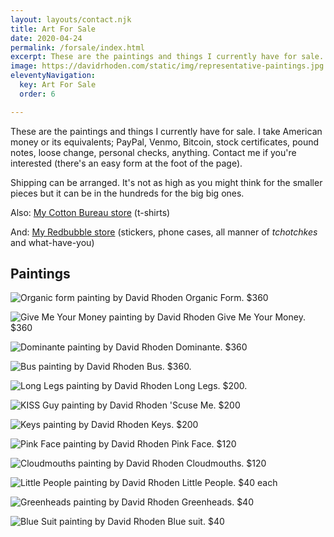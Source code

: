```yaml
---
layout: layouts/contact.njk
title: Art For Sale
date: 2020-04-24
permalink: /forsale/index.html
excerpt: These are the paintings and things I currently have for sale.
image: https://davidrhoden.com/static/img/representative-paintings.jpg
eleventyNavigation:
  key: Art For Sale
  order: 6

---
```


These are the paintings and things I currently have for sale. I take American money or its equivalents; PayPal, Venmo, Bitcoin, stock certificates, pound notes, loose change, personal checks, anything. Contact me if you're interested (there's an easy form at the foot of the page).

Shipping can be arranged. It's not as high as you might think for the smaller pieces but it can be in the hundreds for the big big ones.

Also: [My Cotton Bureau store](https://cottonbureau.com/people/david-rhoden) (t-shirts)

And: [My Redbubble store](https://www.redbubble.com/people/davidrhoden/shop) (stickers, phone cases, all manner of _tchotchkes_ and what-have-you)

## Paintings

![Organic form painting by David Rhoden](/static/img/paintings/organicform5-chromeyellow-sq.jpg?nf_resize=fit&w=640)
Organic Form. $360
 
![Give Me Your Money painting by David Rhoden](/static/img/paintings/Give-Me-Your-Money.jpg?nf_resize=fit&w=640)
Give Me Your Money. $360

![Dominante painting by David Rhoden](/static/img/paintings/dominanteatbywaterb.jpg?nf_resize=fit&w=640)
Dominante. $360

![Bus painting by David Rhoden](/static/img/paintings/bus-painting-20190924.jpg?nf_resize=fit&w=640)
Bus. $360.

![Long Legs painting by David Rhoden](/static/img/paintings/long-legs-20200101.jpg?nf_resize=fit&w=640)
Long Legs. $200.

![KISS Guy painting by David Rhoden](/static/img/paintings/kissguy.jpg?nf_resize=fit&w=640)
'Scuse Me. $200

![Keys painting by David Rhoden](/static/img/paintings/keys1200.jpg?nf_resize=fit&w=640)
Keys. $200

![Pink Face painting by David Rhoden](/static/img/paintings/pink-face.jpg?nf_resize=fit&w=640)
Pink Face. $120

![Cloudmouths painting by David Rhoden](/static/img/paintings/cloudmouths.jpg?nf_resize=fit&w=640)
Cloudmouths. $120

![Little People painting by David Rhoden](/static/img/paintings/little-people.jpg?nf_resize=fit&w=640)
Little People. $40 each

![Greenheads painting by David Rhoden](/static/img/paintings/greenheads.jpg?nf_resize=fit&w=640)
Greenheads. $40

![Blue Suit painting by David Rhoden](/static/img/paintings/smallbluesuit2.jpg?nf_resize=fit&w=640)
Blue suit. $40
